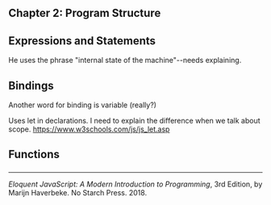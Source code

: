 ## Chapter 2: Program Structure

## Expressions and Statements

He uses the phrase "internal state of the machine"--needs explaining.

## Bindings

Another word for binding is variable (really?)

Uses let in declarations. I need to explain the difference when we talk about scope.
https://www.w3schools.com/js/js_let.asp



## Functions



### 



------

*Eloquent JavaScript: A Modern Introduction to Programming*, 3rd Edition, by Marijn Haverbeke. No Starch Press. 2018.